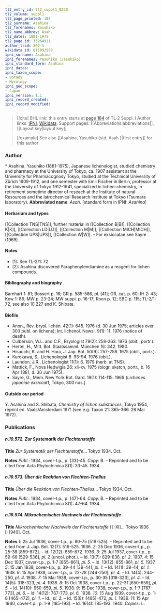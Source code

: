 ```yaml
---
tl2_entry_id: tl2_suppl1_0220
tl2_volume: suppl1
tl2_page_printed: 184
tl2_surname: Asahina
tl2_forenames: Yasuhiko
tl2_name_abbrev: Asah.
tl2_dates: 1881-1975
tl2_page_id: 33264911
author_lsid: 302-1
wikidata_id: Q11092558
ipni_surname: Asahina
ipni_forenames: Yasuhiko (Jasuhiko)
ipni_standard_form: Asahina
ipni_dates: 
ipni_taxon_scope: 
- Botany
- Mycology
ipni_geo_scope: 
- Japan
ipni_version: 1.1
ipni_record_created: 
ipni_record_modified:
---
```


> [!cite] BHL link: this entry starts at [page 184](https://www.biodiversitylibrary.org/page/33264911) of TL-2 Suppl. I
> Author links: [IPNI](https://www.ipni.org/a/302-1), [Wikidata](https://www.wikidata.org/wiki/Q11092558). Support pages: [[Abbreviations|abbreviations]], [[Layout key|layout key]]

> [!example] See also [[Asahina, Yasuhiko {std. Asah.}|first entry]] for this author

### Author

\* Asahina, Yasuhiko (1881-1975), Japanese lichenologist, studied chemistry and pharmacy at the University of Tokyo, ca. 1907 assistant at the University for Pharmacognosy Tokyo, studied at the Technical University of Zürich 1909-1912, and one semester with Emil Fischer in Berlin, professor at the University of Tokyo 1912-1941, specialized in lichen-chemistry, in retirement sometime director of reseach at the Institute of natural Resources and the Iatrochemical Research Institute at Tokyo (Tsumara laboratory). 
**Abbreviated name**: *Asah.* \[standard form in IPNI: *Asahina*\]

#### Herbarium and types

[[Collection TNS|TNS]], further material in [[Collection B|B]], [[Collection K|K]], [[Collection LD|LD]], [[Collection M|M]], [[Collection MICH|MICH]], [[Collection UPS|UPS]], [[Collection W|W]]. – For exsiccatae see Sayre (1969).

#### Notes

- (1): See TL-2/1: 72
- (2): Asahina discovered Paraphenylendiamine as a reagent for lichen compounds.

#### Bibliography and biography

Barnhart 1: 81; Bossert p. 16; GR p. 585-586, pl. \[41\]; GR, cat. p. 60; IH 2: 43; Kew 1: 86; MW p. 23-24; MW suppl. p. 16-17; Roon p. 12; SBC p. 115; TL-2/1: 72, see also 10.227 and K. Shibata.

#### Biofile

- Anon., Rev. bryol. lichén. 42(1): 645. 1976 (d. 30 Jun 1975; articles over 300 publ. on lichens); Int. lichenol. Newsl. 9(1): 11. 1976 (notice of death).
- Culberson, W.L. and C.F., Bryologist 79(2): 258-263. 1976 (obit., portr.).
- Hertel, H., Mitt. Bot. Staatssamml. München 16: 342. 1980.
- Hisauchi, K. and H. Hara, J. Jap. Bot. 50(9): 257-258. 1975 (obit., portr.).
- Kurokawa, S., Lichenologist 8: 93-94. 1976 (obit.).
- Laundon, J.R., Lichenologist 11(1): 6. 1979 (herb. at TNS).
- Mattick, F., Nova Hedwigia 26: xii-xv. 1975 (biogr. sketch, portr., b. 16 Apr 1881, d. 30 Jun 1975).
- Sayre, G., Mem. New York Bot. Gard. 19(1): 114-115. 1969 (*Lichenes japoniae exsiccat*1, Tokyo, 300 nos.)

#### Outside our period

Y. Asahina and S. Shibata, *Chemistry of lichen substances*, Tokyo 1954, reprint ed. Vaals/Amsterdam 1971 (see e.g. Taxon 21: 365-366. 26 Mai 1972).

### Publications

##### n.19.572. Zur Systematik der Flechtenstoffe

**Title**
*Zur Systematik der Flechtenstoffe*... Tokyo 1934. Oct.

**Notes**
*Publ*.: 1934, cover-t.p., p. \[33\]-45. *Copy*: B. – Reprinted and to be cited from Acta Phytochimica 8(1): 33-45. 1934.

##### n.19.573. Über die Reaktion von Flechten-Thallus

**Title**
*Über die Reaktion von Flechten-Thallus*... Tokyo 1934. Oct.

**Notes**
*Publ*.: 1934, cover-t.p., p. \[47\]-64. *Copy*: B. – Reprinted and to be cited from Acta Phytochimica 8(1): 47-64. 1934.

##### n.19.574. Mikrochemischer Nachweis der Flechtenstoffe

**Title**
*Mikrochemischer Nachweis der Flechtenstoffe* I \[-XI\]... Tokyo 1936 \[-1940\]. Oct.

**Notes**
*1*: 25 Jul 1936, cover-t.p., p. 60-75 \[516-525\]. – Reprinted and to be cited from J. Jap. Bot. 12(7): 516-525. 1936.
*2*: 25 Dec 1936, cover-t.p., p. 25-38 \[859-872\]. – Id. 12(12): 859-872. 1936.
*3*: 25 Jul 1937, cover-t.p., p. 59-66 \[529-536\], *pl. 2* (uncol. phot.). – Id. 13(7): 829-836, *pl. 2.* 1937.
*4*: 15 Dec 1937, cover-t.p., p. 1-7 \[855-861\], *pl. 5.* – Id. 13(12): 855-861, *pl. 5.* 1937.
*5*: 15 Jan 1938, cover-t.p., p. 39-44 \[39-44\], *pl. 1.* – Id. 14(1): 39-44, *pl. 1.* 1938.
*6*: 15 Apr 1938, cover-t.p., p. 22-28 \[244-250\], *pl. 4.* – Id. 14(4): 244-250, *pl. 4.* 1938.
*7*: 15 Mai 1938, cover-t.p., p. 30-35 \[318-323\], *pl. 4.* – Id. 14(5): 318-323, *pl. 4.* 1938.
*8*: 15 Oct 1938, cover-t.p., p. 22-31 \[650-659\], *pl. 5.* – Id. 14(10): 650-659, *pl. 5.* 1938.
*9*: 15 Dec 1938, cover-t.p., p. 1-7 \[767-773\], *pl. 6.* – Id. 14(12): 767-773, *pl. 6.* 1938.
*10*: 15 Aug 1939, cover-t.p., p. 1-8 \[465-472\], *pl. 1.* – Id., *pl. 2.* – Id. 15(8): \[465\]-472, *pl. 1.* 1939.
*11*: 15 Apr 1940, cover-t.p., p. 1-9 \[185-193\]. – Id. 16(4): 185-193. 1940.
*Copies*: L.

